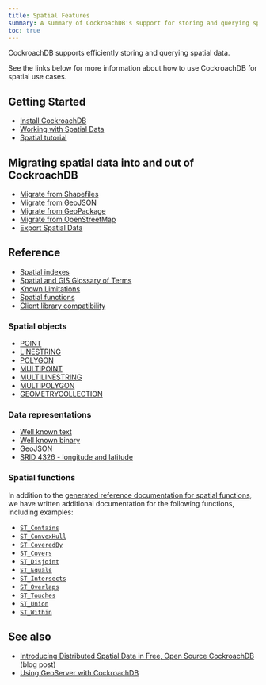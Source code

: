 ```yaml
---
title: Spatial Features
summary: A summary of CockroachDB's support for storing and querying spatial data.
toc: true
---
```


 CockroachDB supports efficiently storing and querying spatial data.

See the links below for more information about how to use CockroachDB for spatial use cases.

## Getting Started

- [Install CockroachDB](install-cockroachdb.html)
- [Working with Spatial Data](spatial-data.html)
- [Spatial tutorial](spatial-tutorial.html)

## Migrating spatial data into and out of CockroachDB

- [Migrate from Shapefiles](migrate-from-shapefiles.html)
- [Migrate from GeoJSON](migrate-from-geojson.html)
- [Migrate from GeoPackage](migrate-from-geopackage.html)
- [Migrate from OpenStreetMap](migrate-from-openstreetmap.html)
- [Export Spatial Data](export-spatial-data.html)

## Reference

- [Spatial indexes](spatial-indexes.html)
- [Spatial and GIS Glossary of Terms](spatial-glossary.html)
- [Known Limitations](known-limitations.html#spatial-support-limitations)
- [Spatial functions](functions-and-operators.html#spatial-functions)
- [Client library compatibility](spatial-data.html#compatibility)

### Spatial objects

- [POINT](point.html)
- [LINESTRING](linestring.html)
- [POLYGON](polygon.html)
- [MULTIPOINT](multipoint.html)
- [MULTILINESTRING](multilinestring.html)
- [MULTIPOLYGON](multipolygon.html)
- [GEOMETRYCOLLECTION](geometrycollection.html)

### Data representations

- [Well known text](well-known-text.html)
- [Well known binary](well-known-binary.html)
- [GeoJSON](geojson.html)
- [SRID 4326 - longitude and latitude](srid-4326.html)

### Spatial functions

In addition to the [generated reference documentation for spatial functions](functions-and-operators.html#spatial-functions), we have written additional documentation for the following functions, including examples:

- [`ST_Contains`](st_contains.html)
- [`ST_ConvexHull`](st_convexhull.html)
- [`ST_CoveredBy`](st_coveredby.html)
- [`ST_Covers`](st_covers.html)
- [`ST_Disjoint`](st_disjoint.html)
- [`ST_Equals`](st_equals.html)
- [`ST_Intersects`](st_intersects.html)
- [`ST_Overlaps`](st_overlaps.html)
- [`ST_Touches`](st_touches.html)
- [`ST_Union`](st_union.html)
- [`ST_Within`](st_within.html)

## See also

- [Introducing Distributed Spatial Data in Free, Open Source CockroachDB](https://www.cockroachlabs.com/blog/spatial-data/) (blog post)
- [Using GeoServer with CockroachDB](geoserver.html)
